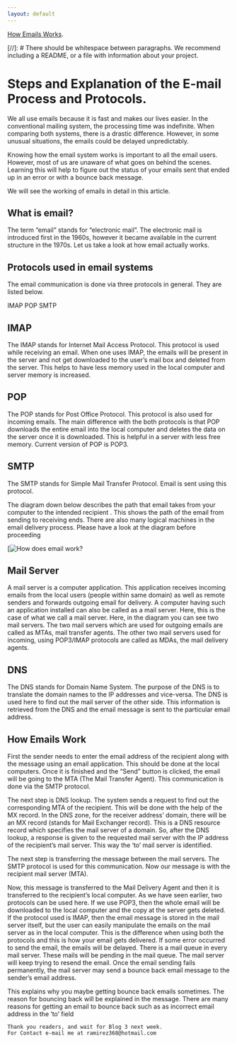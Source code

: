 ```yaml
---
layout: default
---
```


[How Emails Works](https://www.youtube.com/watch?v=x28ciavQ4mI).

[//]: #  There should be whitespace between paragraphs. We recommend including a README, or a file with information about your project.

# Steps and Explanation of the E-mail Process and Protocols.
We all use emails because it is fast and makes our lives easier.  In the conventional mailing system, the processing time was indefinite. When comparing both systems, there is a drastic difference. However, in some unusual situations, the emails could be delayed unpredictably.

Knowing how the email system works is important to all the email users. However, most of us are unaware of what goes on behind the scenes. Learning this will help to figure out the status of your emails sent that ended up in an error or with a bounce back message.

We will see the working of emails in detail in this article.

 

## What is email?

The term “email” stands for “electronic mail”. The electronic mail is introduced first in the 1960s, however it became available in the current structure in the 1970s. Let us take a look at how email actually works.

 

## Protocols used in email systems

The email communication is done via three protocols in general. They are listed below.

IMAP
POP
SMTP
 

## IMAP

The IMAP stands for Internet Mail Access Protocol. This protocol is used while receiving an email. When one uses IMAP, the emails will be present in the server and not get downloaded to the user’s mail box and deleted from the server. This helps to have less memory used in the local computer and server memory is increased.

## POP

The POP stands for Post Office Protocol. This protocol is also used for incoming emails. The main difference with the both protocols is that POP downloads the entire email into the local computer and deletes the data on the server once it is downloaded. This is helpful in a server with less free memory. Current version of POP is POP3.

## SMTP

The SMTP stands for Simple Mail Transfer Protocol. Email is sent using this protocol.

 



The diagram down below describes the path that email takes from your computer to the intended recipient . This shows the path of the email from sending to receiving ends. There are also many logical machines in the email delivery process. Please have a look at the diagram before proceeding

[![How does email work?](https://www.interserver.net/tips/wp-content/uploads/2016/08/Email-Working.png)

## Mail Server

A mail server is a computer application. This application receives incoming emails from the local users (people within same domain) as well as remote senders and forwards outgoing email for delivery. A computer having such an application installed can also be called as a mail server. Here, this is the case of what we call a mail server. Here, in the diagram you can see two mail servers. The two mail servers which are used for outgoing emails are called as MTAs, mail transfer agents. The other two mail servers used for incoming, using POP3/IMAP protocols are called as MDAs, the mail delivery agents.

 

## DNS

The DNS stands for Domain Name System. The purpose of the DNS is to translate the domain names to the IP addresses and vice-versa. The DNS is used here to find out the mail server of the other side. This information is retrieved from the DNS and the email message is sent to the particular email address.

 

## How Emails Work

First the sender needs to enter the email address of the recipient along with the message using an email application. This should be done at the local computers. Once it is finished and the “Send” button is clicked, the email will be going to the MTA (The Mail Transfer Agent). This communication is done via the SMTP protocol.

The next step is DNS lookup. The system sends a request to find out the corresponding MTA of the recipient. This will be done with the help of the MX record. In the DNS zone, for the receiver address’ domain, there will be an MX record (stands for Mail Exchanger record). This is a DNS resource record which specifies the mail server of a domain. So, after the DNS lookup, a response is given to the requested mail server with the IP address of the recipient’s mail server. This way the ‘to’ mail server is identified.

The next step is transferring the message between the mail servers. The SMTP protocol is used for this communication. Now our message is with the recipient mail server (MTA).

Now, this message is transferred to the Mail Delivery Agent and then it is transferred to the recipient’s local computer. As we have seen earlier, two protocols can be used here. If we use POP3, then the whole email will be downloaded to the local computer and the copy at the server gets deleted. If the protocol used is IMAP, then the email message is stored in the mail server itself, but the user can easily manipulate the emails on the mail server as in the local computer. This is the difference when using both the protocols and this is how your email gets delivered. If some error occurred to send the email, the emails will be delayed. There is a mail queue in every mail server. These mails will be pending in the mail queue. The mail server will keep trying to resend the email. Once the email sending fails permanently, the mail server may send a bounce back email message to the sender’s email address.

This explains why you maybe getting bounce back emails sometimes. The reason for bouncing back will be explained in the message. There are many reasons for getting an email to bounce back such as as incorrect email address in the ‘to’ field


```
Thank you readers, and wait for Blog 3 next week.
For Contact e-mail me at ramirez368@hotmail.com

```
